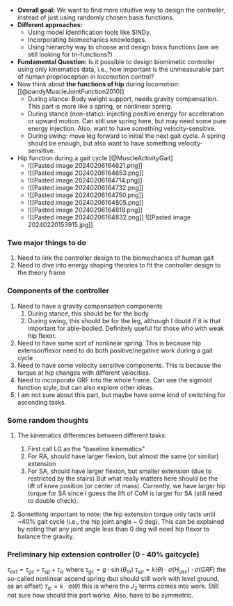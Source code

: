 - **Overall goal:** We want to find more intuitive way to design the controller, instead of just using randomly chosen basis functions.
- **Different approaches:** 
	- Using model identification tools like SINDy.
	- Incorporating biomechanics knowledges.
	- Using hierarchy way to choose and design basis functions (are we still looking for tri-functions?) 
- **Fundamental Question:** Is it possible to design biomimetic controller using only kinematics data, i.e., how important is the unmeasurable part of human proprioception in locomotion control?
- Now think about **the functions of hip** during locomotion: [[@pandyMuscleJointFunction2010]]
	- During stance: Body weight support, needs gravity compensation. This part is more like a spring, or nonlinear spring.
	- During stance (non-static): injecting positive energy for acceleration or upward motion. Can still use spring here, but may need some pure energy injection. Also, want to have something velocity-sensitive.
	- During swing: move leg forward to initial the next gait cycle. A spring should be enough, but also want to have something velocity-sensitive.
- Hip function during a gait cycle [@MuscleActivityGait]
	- ![[Pasted image 20240206164621.png]]
	- ![[Pasted image 20240206164653.png]]
	- ![[Pasted image 20240206164714.png]]
	- ![[Pasted image 20240206164732.png]]
	- ![[Pasted image 20240206164750.png]]
	- ![[Pasted image 20240206164805.png]]
	- ![[Pasted image 20240206164818.png]]
	- ![[Pasted image 20240206164832.png]]
![[Pasted image 20240220153915.jpg]]
### Two major things to do
1. Need to link the controller design to the biomechanics of human gait
2. Need to dive into energy shaping theories to fit the controller design to the theory frame

### Components of the controller
1. Need to have a gravity compensation components
	1. During stance, this should be for the body
	2. During swing, this should be for the leg, although I doubt if it is that important for able-bodied. Definitely useful for those who with weak hip flexor.
2. Need to have some sort of nonlinear spring. This is because hip extensor/flexor need to do both positive/negative work during a gait cycle
3. Need to have some velocity sensitive components. This is because the torque at hip changes with different velocities.
4. Need to incorporate GRF into the whole frame. Can use the sigmoid function style, but can also explore other ideas.
5. I am not sure about this part, but maybe have some kind of switching for ascending tasks.

### Some random thoughts
1. The kinematics differences between different tasks:
	1. First call LG as the "baseline kinematics"
	2. For RA, should have larger flexion, but almost the same (or similar) extension
	3. For SA, should have larger flexion, but smaller extension (due to restricted by the stairs)
	But what really matters here should be the lift of knee position (or center of mass). Currently, we have larger hip torque for SA since I guess the lift of CoM is larger for SA (still need to double check).
	
2. Something important to note: the hip extension torque only lasts until ~40% gait cycle (i.e., the hip joint angle ~ 0 deg). This can be explained by noting that any joint angle less than 0 deg will need hip flexor to balance the gravity.

### Preliminary hip extension controller (0 - 40% gaitcycle)
$\tau_{ext} = \tau_{gc} + \tau_{sp} + \tau_{ic}$
where
$\tau_{gc} = g \cdot \sin(\theta_{th})$
$\tau_{sp} = k(\theta)\cdot \sigma(H_{asc}) \cdot \sigma(GRF)$  the so-called nonlinear ascend spring (but should still work with level ground, as an offset)
$\tau_{ic} = k \cdot \sigma(\dot \theta)$  this is where the $J_2$ terms comes into work. Still not sure how should this part works. Also, have to be symmetric.
